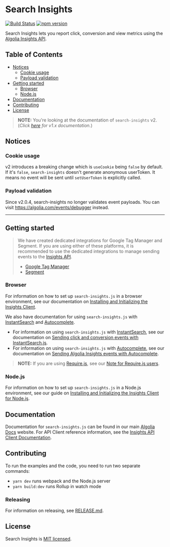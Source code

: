 # Search Insights

[![Build Status](https://circleci.com/gh/algolia/search-insights.js.svg?style=shield)](https://github.com/algolia/search-insights.js)
[![npm version](https://badge.fury.io/js/search-insights.svg)](https://badge.fury.io/js/search-insights)

Search Insights lets you report click, conversion and view metrics using the [Algolia Insights API](https://www.algolia.com/doc/rest-api/insights/#overview).

## Table of Contents

<!-- toc -->

- [Notices](#notices)
  - [Cookie usage](#cookie-usage)
  - [Payload validation](#payload-validation)
- [Getting started](#getting-started)
  - [Browser](#browser)
  - [Node.js](#nodejs)
- [Documentation](#documentation)
- [Contributing](#contributing)
- [License](#license)

<!-- tocstop -->

> **NOTE:** You're looking at the documentation of `search-insights` v2. (_Click [here](https://github.com/algolia/search-insights.js/blob/v1/README.md) for v1.x documentation._)

## Notices

### Cookie usage

v2 introduces a breaking change which is `useCookie` being `false` by default. If it's `false`, `search-insights` doesn't generate anonymous userToken. It means no event will be sent until `setUserToken` is explicitly called.

### Payload validation

Since v2.0.4, search-insights no longer validates event payloads.
You can visit https://algolia.com/events/debugger instead.

---

## Getting started

> We have created dedicated integrations for Google Tag Manager and Segment. If you are using either of these platforms,
> it is recommended to use the dedicated integrations to manage sending events to the [Insights API][insights-api].
>
> - [Google Tag Manager](https://www.algolia.com/doc/guides/sending-events/connectors/google-tag-manager/)
> - [Segment](https://www.algolia.com/doc/guides/sending-events/connectors/segment/)

### Browser

For information on how to set up `search-insights.js` in a browser environment, see our documentation on [Installing and Initializing the Insights Client][insights-js-docs].

We also have documentation for using `search-insights.js` with [InstantSearch][instantsearch] and [Autocomplete][autocomplete].

- For information on using `search-insights.js` with [InstantSearch][instantsearch], see our documentation on [Sending click and conversion events with InstantSearch.js][instantsearch-guide].
- For information on using `search-insights.js` with [Autocomplete][autocomplete], see our documentation on [Sending Algolia Insights events with Autocomplete][autocomplete-guide].

> **NOTE:** If you are using [Require.js](https://requirejs.org/), see our [Note for Require.js users](./docs/requirejs.md).

### Node.js

For information on how to set up `search-insights.js` in a Node.js environment, see our guide on [Installing and Initializing the Insights Client for Node.js](./docs/nodejs.md).

[insights-api]: https://www.algolia.com/doc/rest-api/insights/
[insights-js-docs]: https://www.algolia.com/doc/api-client/methods/insights/#install-the-insights-client
[instantsearch]: https://www.algolia.com/doc/guides/building-search-ui/what-is-instantsearch/js/
[instantsearch-guide]: https://www.algolia.com/doc/guides/building-search-ui/events/js/
[autocomplete]: https://www.algolia.com/doc/ui-libraries/autocomplete/introduction/what-is-autocomplete/
[autocomplete-guide]: https://www.algolia.com/doc/ui-libraries/autocomplete/guides/sending-algolia-insights-events/

## Documentation

Documentation for `search-insights.js` can be found in our main [Algolia Docs](https://algolia.com/docs) website.
For API Client reference information, see the [Insights API Client Documentation](https://www.algolia.com/doc/api-client/methods/insights/).

## Contributing

To run the examples and the code, you need to run two separate commands:

- `yarn dev` runs webpack and the Node.js server
- `yarn build:dev` runs Rollup in watch mode

### Releasing

For information on releasing, see [RELEASE.md](./RELEASE.md).

## License

Search Insights is [MIT licensed](LICENSE.md).
